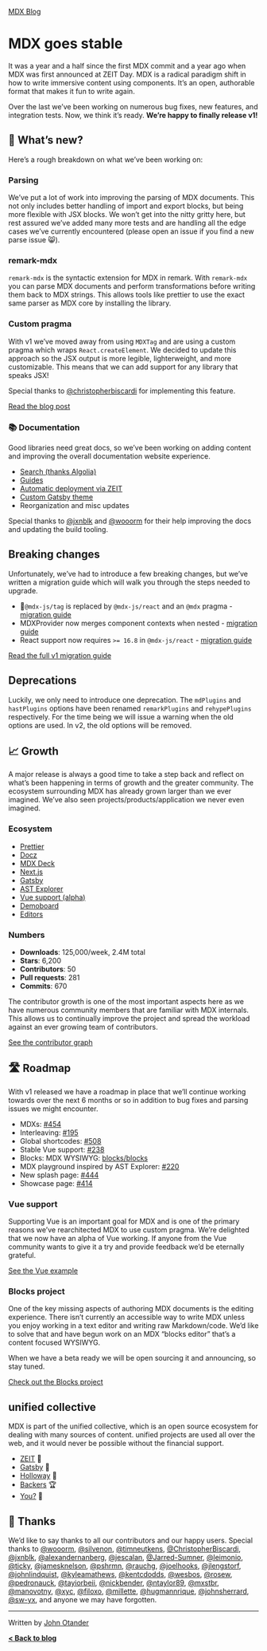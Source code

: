 [MDX Blog](/blog)

# MDX goes stable

It was a year and a half since the first MDX commit and a year ago when MDX was first announced at
ZEIT Day.  MDX is a radical paradigm shift in how to write immersive content using components.  It’s
an open, authorable format that makes it fun to write again.

Over the last we’ve been working on numerous bug fixes, new features, and integration tests.  Now,
we think it’s ready.  **We’re happy to finally release v1!**

## 🎉 What’s new?

Here’s a rough breakdown on what we’ve been working on:

### Parsing

We’ve put a lot of work into improving the parsing of MDX documents.  This not only includes better
handling of import and export blocks, but being more flexible with JSX blocks.  We won’t get into the
nitty gritty here, but rest assured we’ve added many more tests and are handling all the edge cases
we’ve currently encountered (please open an issue if you find a new parse issue 😸).

### remark-mdx

`remark-mdx` is the syntactic extension for MDX in remark.  With `remark-mdx` you can parse MDX documents
and perform transformations before writing them back to MDX strings.  This allows tools like prettier
to use the exact same parser as MDX core by installing the library.

### Custom pragma

With v1 we’ve moved away from using `MDXTag` and are using a custom pragma which wraps `React.createElement`.
We decided to update this approach so the JSX output is more legible, lighterweight, and more customizable.
This means that we can add support for any library that speaks JSX!

Special thanks to [@christopherbiscardi](https://christopherbiscardi.com) for implementing this feature.

[Read the blog post](/blog/custom-pragma)

### 📚 Documentation

Good libraries need great docs, so we’ve been working on adding content and improving the overall documentation
website experience.

*   [Search (thanks Algolia)](https://mobile.twitter.com/4lpine/status/1114270174096412672)
*   [Guides](https://mdxjs.com)
*   [Automatic deployment via ZEIT](https://zeit.co)
*   [Custom Gatsby theme](https://gatsbyjs.org)
*   Reorganization and misc updates

Special thanks to [@jxnblk](https://jxnblk.com) and [@wooorm](https://wooorm.com) for their help improving the
docs and updating the build tooling.

## Breaking changes

Unfortunately, we’ve had to introduce a few breaking changes, but we’ve written a migration guide which
will walk you through the steps needed to upgrade.

*   🚨`@mdx-js/tag` is replaced by `@mdx-js/react` and an `@mdx` pragma - [migration guide](/migrating/v1#pragma)
*   MDXProvider now merges component contexts when nested - [migration guide](/migrating/v1#mdxprovider)
*   React support now requires `>= 16.8` in `@mdx-js/react` - [migration guide](/migrating/v1#react)

[Read the full v1 migration guide](/migrating/v1)

## Deprecations

Luckily, we only need to introduce one deprecation.  The `mdPlugins` and `hastPlugins` options have been renamed
`remarkPlugins` and `rehypePlugins` respectively.  For the time being we will issue a warning when the old options
are used.  In v2, the old options will be removed.

## 📈 Growth

A major release is always a good time to take a step back and reflect on what’s been happening in terms of growth
and the greater community.  The ecosystem surrounding MDX has already grown larger than we ever imagined.  We’ve also
seen projects/products/application we never even imagined.

### Ecosystem

*   [Prettier](https://prettier.io)
*   [Docz](https://docz.site)
*   [MDX Deck](https://github.com/jxnblk/mdx-deck)
*   [Next.js](https://nextjs.org)
*   [Gatsby](https://gatsbyjs.org)
*   [AST Explorer](https://astexplorer.net)
*   [Vue support (alpha)](/vue)
*   [Demoboard](https://frontarm.com/demoboard/)
*   [Editors](/editors)

### Numbers

*   **Downloads**: 125,000/week, 2.4M total
*   **Stars**: 6,200
*   **Contributors**: 50
*   **Pull requests**: 281
*   **Commits**: 670

The contributor growth is one of the most important aspects here as we have numerous community members that are familiar
with MDX internals.  This allows us to continually improve the project and spread the workload against an ever growing
team of contributors.

[See the contributor graph](https://github.com/mdx-js/mdx/graphs/contributors)

## 🛣 Roadmap

With v1 released we have a roadmap in place that we’ll continue working towards over the next 6 months or
so in addition to bug fixes and parsing issues we might encounter.

*   MDXs: [#454](https://github.com/mdx-js/mdx/issues/454)
*   Interleaving: [#195](https://github.com/mdx-js/mdx/issues/195)
*   Global shortcodes: [#508](https://github.com/mdx-js/mdx/pull/508)
*   Stable Vue support: [#238](https://github.com/mdx-js/mdx/issues/238)
*   Blocks: MDX WYSIWYG: [blocks/blocks](https://github.com/blocks/blocks)
*   MDX playground inspired by AST Explorer: [#220](https://github.com/mdx-js/mdx/issues/220)
*   New splash page: [#444](https://github.com/mdx-js/mdx/issues/444)
*   Showcase page: [#414](https://github.com/mdx-js/mdx/issues/414)

### Vue support

Supporting Vue is an important goal for MDX and is one of the primary reasons we’ve rearchitected MDX to use
custom pragma.  We’re delighted that we now have an alpha of Vue working.  If anyone from the Vue community
wants to give it a try and provide feedback we’d be eternally grateful.

[See the Vue example](https://github.com/mdx-js/mdx/tree/master/examples/vue)

### Blocks project

One of the key missing aspects of authoring MDX documents is the editing experience.  There isn’t currently an
accessible way to write MDX unless you enjoy working in a text editor and writing raw Markdown/code.  We’d
like to solve that and have begun work on an MDX “blocks editor” that’s a content focused WYSIWYG.

When we have a beta ready we will be open sourcing it and announcing, so stay tuned.

[Check out the Blocks project](https://github.com/blocks/blocks)

## unified collective

MDX is part of the unified collective, which is an open source ecosystem for dealing with many sources of content. unified
projects are used all over the web, and it would never be possible without the financial support.

*   [ZEIT](https://zeit.co)  🥇
*   [Gatsby](https://gatsbyjs.org)  🥇
*   [Holloway](https://www.holloway.com)  🥉
*   [Backers](https://opencollective.com/unified#budget)  🏆
*   [You?](https://opencollective.com/unified)  👤

## 🙏 Thanks

We’d like to say thanks to all our contributors and our happy users.  Special thanks to
[@wooorm](https://github.com/wooorm),
[@silvenon](https://github.com/silvenon),
[@timneutkens](https://github.com/timneutkens),
[@ChristopherBiscardi](https://github.com/christopherbiscardi),
[@jxnblk](https://github.com/jxnblk),
[@alexandernanberg](https://github.com/alexandernanberg),
[@jescalan](https://github.com/jescalan),
[@Jarred-Sumner](https://github.com/Jarred-Sumner),
[@leimonio](https://github.com/leimonio),
[@ticky](https://github.com/ticky),
[@jamesknelson](https://github.com/jamesknelson),
[@pshrmn](https://github.com/pshrmn),
[@rauchg](https://github.com/rauchg),
[@joelhooks](https://github.com/joelhooks),
[@jlengstorf](https://github.com/jlengstorf),
[@johnlindquist](https://github.com/johnlindquist),
[@kyleamathews](https://github.com/kyleamathews),
[@kentcdodds](https://github.com/kentcdodds),
[@wesbos](https://github.com/wesbos),
[@rosew](https://github.com/rosew),
[@pedronauck](https://github.com/pedronauck),
[@tayiorbeii](https://github.com/tayiorbeii),
[@nickbender](https://github.com/nickbender),
[@ntaylor89](https://github.com/ntaylor89),
[@mxstbr](https://github.com/mxstbr),
[@manovotny](https://github.com/manovotny),
[@xyc](https://github.com/xyc),
[@filoxo](https://github.com/filoxo),
[@millette](https://github.com/millette),
[@hugmannrique](https://github.com/hugmannrique),
[@johnsherrard](https://github.com/johnsherrard),
[@sw-yx](https://github.com/sw-yx),
and anyone we may have forgotten.

* * *

Written by [John Otander](https://johno.com)

**[&lt; Back to blog](/blog)**
